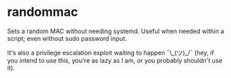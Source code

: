 # randommac
Sets a random MAC without needing systemd.
Useful when needed within a script; even without sudo password input.

It's also a privilege escalation exploit waiting to happen ¯\\\_(ツ)\_/¯ (hey, if you intend to use this, you're as lazy as I am, or you probably shouldn't use it).
